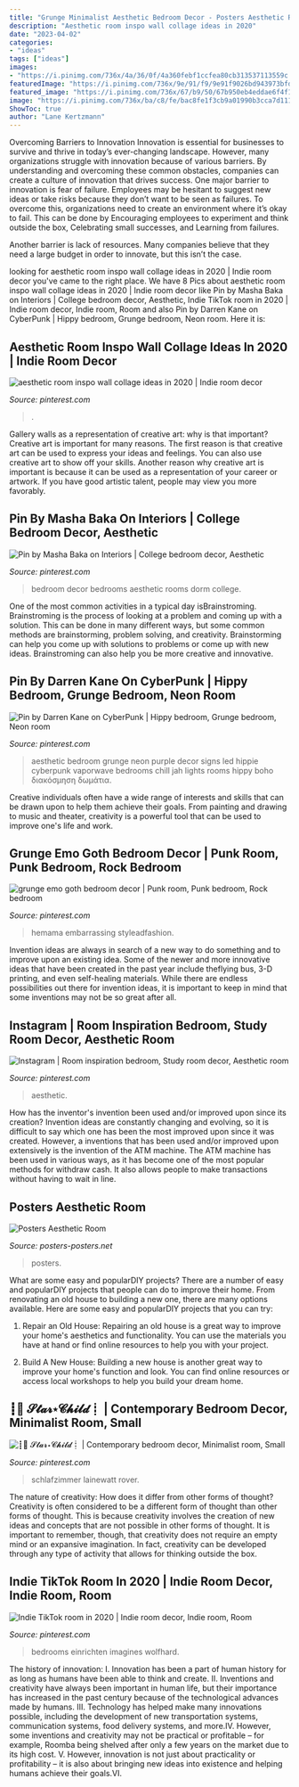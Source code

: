 ```yaml
---
title: "Grunge Minimalist Aesthetic Bedroom Decor - Posters Aesthetic Room"
description: "Aesthetic room inspo wall collage ideas in 2020"
date: "2023-04-02"
categories:
- "ideas"
tags: ["ideas"]
images:
- "https://i.pinimg.com/736x/4a/36/0f/4a360febf1ccfea80cb313537113559c.jpg"
featuredImage: "https://i.pinimg.com/736x/9e/91/f9/9e91f9026bd943973bfdd41149073e3a.jpg"
featured_image: "https://i.pinimg.com/736x/67/b9/50/67b950eb4eddae6f4f1066c205e487ad.jpg"
image: "https://i.pinimg.com/736x/ba/c8/fe/bac8fe1f3cb9a01990b3cca7d111cd55.jpg"
ShowToc: true
author: "Lane Kertzmann"
---
```



Overcoming Barriers to Innovation
Innovation is essential for businesses to survive and thrive in today’s ever-changing landscape. However, many organizations struggle with innovation because of various barriers. By understanding and overcoming these common obstacles, companies can create a culture of innovation that drives success.
One major barrier to innovation is fear of failure. Employees may be hesitant to suggest new ideas or take risks because they don’t want to be seen as failures. To overcome this, organizations need to create an environment where it’s okay to fail. This can be done by Encouraging employees to experiment and think outside the box, Celebrating small successes, and Learning from failures.

Another barrier is lack of resources. Many companies believe that they need a large budget in order to innovate, but this isn’t the case.

	

		
looking for aesthetic room inspo wall collage ideas in 2020 | Indie room decor you've came to the right place. We have 8 Pics about aesthetic room inspo wall collage ideas in 2020 | Indie room decor like Pin by Masha Baka on Interiors | College bedroom decor, Aesthetic, Indie TikTok room in 2020 | Indie room decor, Indie room, Room and also Pin by Darren Kane on CyberPunk | Hippy bedroom, Grunge bedroom, Neon room. Here it is:
		
    
## Aesthetic Room Inspo Wall Collage Ideas In 2020 | Indie Room Decor

<img loading=lazy src="https://i.pinimg.com/736x/56/67/53/566753efcef94061bcf27c506c95e38b.jpg" onerror="this.onerror=null;this.src='https://tse2.mm.bing.net/th?id=OIP.8omlov4WTgBIxC2JIPEKUwHaN6&amp;pid=15.1';" alt="aesthetic room inspo wall collage ideas in 2020 | Indie room decor">

_Source: pinterest.com_

>. 

	

Gallery walls as a representation of creative art: why is that important?
Creative art is important for many reasons. The first reason is that creative art can be used to express your ideas and feelings. You can also use creative art to show off your skills. Another reason why creative art is important is because it can be used as a representation of your career or artwork. If you have good artistic talent, people may view you more favorably.

    
## Pin By Masha Baka On Interiors | College Bedroom Decor, Aesthetic

<img loading=lazy src="https://i.pinimg.com/736x/9e/91/f9/9e91f9026bd943973bfdd41149073e3a.jpg" onerror="this.onerror=null;this.src='https://tse1.mm.bing.net/th?id=OIP.s1TFpQAx1SvRRKebXnv5hwHaNL&amp;pid=15.1';" alt="Pin by Masha Baka on Interiors | College bedroom decor, Aesthetic">

_Source: pinterest.com_

>bedroom decor bedrooms aesthetic rooms dorm college. 

	

One of the most common activities in a typical day isBrainstroming. Brainstroming is the process of looking at a problem and coming up with a solution. This can be done in many different ways, but some common methods are brainstorming, problem solving, and creativity. Brainstorming can help you come up with solutions to problems or come up with new ideas. Brainstroming can also help you be more creative and innovative.

    
## Pin By Darren Kane On CyberPunk | Hippy Bedroom, Grunge Bedroom, Neon Room

<img loading=lazy src="https://i.pinimg.com/736x/ba/c8/fe/bac8fe1f3cb9a01990b3cca7d111cd55.jpg" onerror="this.onerror=null;this.src='https://tse4.mm.bing.net/th?id=OIP.faDwOd2BsdMBHMoNbeWDxgHaJ4&amp;pid=15.1';" alt="Pin by Darren Kane on CyberPunk | Hippy bedroom, Grunge bedroom, Neon room">

_Source: pinterest.com_

>aesthetic bedroom grunge neon purple decor signs led hippie cyberpunk vaporwave bedrooms chill jah lights rooms hippy boho διακόσμηση δωμάτια. 

	

Creative individuals often have a wide range of interests and skills that can be drawn upon to help them achieve their goals. From painting and drawing to music and theater, creativity is a powerful tool that can be used to improve one's life and work.

    
## Grunge Emo Goth Bedroom Decor | Punk Room, Punk Bedroom, Rock Bedroom

<img loading=lazy src="https://i.pinimg.com/736x/ea/86/7d/ea867d69dfb20a6a492382bef1165ed8.jpg" onerror="this.onerror=null;this.src='https://tse3.mm.bing.net/th?id=OIP.GqYwTVTJLI3YLCT5bMd2xgDGE6&amp;pid=15.1';" alt="grunge emo goth bedroom decor | Punk room, Punk bedroom, Rock bedroom">

_Source: pinterest.com_

>hemama embarrassing styleadfashion. 

	

Invention ideas are always in search of a new way to do something and to improve upon an existing idea. Some of the newer and more innovative ideas that have been created in the past year include theflying bus, 3-D printing, and even self-healing materials. While there are endless possibilities out there for invention ideas, it is important to keep in mind that some inventions may not be so great after all.

    
## Instagram | Room Inspiration Bedroom, Study Room Decor, Aesthetic Room

<img loading=lazy src="https://i.pinimg.com/736x/4a/36/0f/4a360febf1ccfea80cb313537113559c.jpg" onerror="this.onerror=null;this.src='https://tse4.mm.bing.net/th?id=OIP.oWy9PsbTrV5fhwEerI6FBAHaHa&amp;pid=15.1';" alt="Instagram | Room inspiration bedroom, Study room decor, Aesthetic room">

_Source: pinterest.com_

>aesthetic. 

	

How has the inventor's invention been used and/or improved upon since its creation?
Invention ideas are constantly changing and evolving, so it is difficult to say which one has been the most improved upon since it was created. However, a inventions that has been used and/or improved upon extensively is the invention of the ATM machine. The ATM machine has been used in various ways, as it has become one of the most popular methods for withdraw cash. It also allows people to make transactions without having to wait in line.

    
## Posters Aesthetic Room

<img loading=lazy src="https://i.pinimg.com/originals/ce/a7/ac/cea7ac3fbee406f49285f31effe5f3a1.jpg" onerror="this.onerror=null;this.src='https://tse3.mm.bing.net/th?id=OIP.quMIf6zXp6-Io2gZZbynWgHaJ4&amp;pid=15.1';" alt="Posters Aesthetic Room">

_Source: posters-posters.net_

>posters. 

	

What are some easy and popularDIY projects?
There are a number of easy and popularDIY projects that people can do to improve their home. From renovating an old house to building a new one, there are many options available. Here are some easy and popularDIY projects that you can try:
1. Repair an Old House: Repairing an old house is a great way to improve your home's aesthetics and functionality. You can use the materials you have at hand or find online resources to help you with your project.

2. Build A New House: Building a new house is another great way to improve your home's function and look. You can find online resources or access local workshops to help you build your dream home.

    
## ┋💫 𝓢𝓽𝓪𝓻⋆𝓒𝓱𝓲𝓵𝓭┋ | Contemporary Bedroom Decor, Minimalist Room, Small

<img loading=lazy src="https://i.pinimg.com/736x/67/b9/50/67b950eb4eddae6f4f1066c205e487ad.jpg" onerror="this.onerror=null;this.src='https://tse3.mm.bing.net/th?id=OIP.XPT5683VteSaqrDI0e3qIwHaHR&amp;pid=15.1';" alt="┋💫 𝓢𝓽𝓪𝓻⋆𝓒𝓱𝓲𝓵𝓭┋ | Contemporary bedroom decor, Minimalist room, Small">

_Source: pinterest.com_

>schlafzimmer lainewatt rover. 

	

The nature of creativity: How does it differ from other forms of thought?
Creativity is often considered to be a different form of thought than other forms of thought. This is because creativity involves the creation of new ideas and concepts that are not possible in other forms of thought. It is important to remember, though, that creativity does not require an empty mind or an expansive imagination. In fact, creativity can be developed through any type of activity that allows for thinking outside the box.

    
## Indie TikTok Room In 2020 | Indie Room Decor, Indie Room, Room

<img loading=lazy src="https://i.pinimg.com/736x/23/63/fd/2363fd3f09b9598a2a7e8c9137a2a34a.jpg" onerror="this.onerror=null;this.src='https://tse2.mm.bing.net/th?id=OIP.MQTCD46FxC6SXOxNujLeBQHaJ3&amp;pid=15.1';" alt="Indie TikTok room in 2020 | Indie room decor, Indie room, Room">

_Source: pinterest.com_

>bedrooms einrichten imagines wolfhard. 

	

The history of innovation:
I. Innovation has been a part of human history for as long as humans have been able to think and create. II. Inventions and creativity have always been important in human life, but their importance has increased in the past century because of the technological advances made by humans. III. Technology has helped make many innovations possible, including the development of new transportation systems, communication systems, food delivery systems, and more.IV. However, some inventions and creativity may not be practical or profitable – for example, Roomba being shelved after only a few years on the market due to its high cost. V. However, innovation is not just about practicality or profitability – it is also about bringing new ideas into existence and helping humans achieve their goals.VI.

